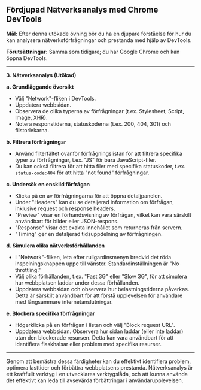 ## Fördjupad Nätverksanalys med Chrome DevTools

**Mål:** Efter denna utökade övning bör du ha en djupare förståelse för hur du kan analysera nätverksförfrågningar och prestanda med hjälp av DevTools.

**Förutsättningar:** Samma som tidigare; du har Google Chrome och kan öppna DevTools.

---

**3. Nätverksanalys (Utökad)**

**a. Grundläggande översikt**

- Välj "Network"-fliken i DevTools.
- Uppdatera webbsidan.
- Observera de olika typerna av förfrågningar (t.ex. Stylesheet, Script, Image, XHR).
- Notera responstiderna, statuskoderna (t.ex. 200, 404, 301) och filstorlekarna.

**b. Filtrera förfrågningar**

- Använd filterfältet ovanför förfrågningslistan för att filtrera specifika typer av förfrågningar, t.ex. "JS" för bara JavaScript-filer.
- Du kan också filtrera för att hitta filer med specifika statuskoder, t.ex. `status-code:404` för att hitta "not found" förfrågningar.

**c. Undersök en enskild förfrågan**

- Klicka på en av förfrågningarna för att öppna detaljpanelen.
- Under "Headers" kan du se detaljerad information om förfrågan, inklusive request och response headers.
- "Preview" visar en förhandsvisning av förfrågan, vilket kan vara särskilt användbart för bilder eller JSON-respons.
- "Response" visar det exakta innehållet som returneras från servern.
- "Timing" ger en detaljerad tidsuppdelning av förfrågningen.

**d. Simulera olika nätverksförhållanden**

- I "Network"-fliken, leta efter rullgardinsmenyn bredvid det röda inspelningsknappen uppe till vänster. Standardinställningen är "No throttling."
- Välj olika förhållanden, t.ex. "Fast 3G" eller "Slow 3G", för att simulera hur webbplatsen laddar under dessa förhållanden.
- Uppdatera webbsidan och observera hur belastningstiderna påverkas. Detta är särskilt användbart för att förstå upplevelsen för användare med långsammare internetanslutningar.

**e. Blockera specifika förfrågningar**

- Högerklicka på en förfrågan i listan och välj "Block request URL".
- Uppdatera webbsidan. Observera hur sidan laddar (eller inte laddar) utan den blockerade resursen. Detta kan vara användbart för att identifiera flaskhalsar eller problem med specifika resurser.

---

Genom att bemästra dessa färdigheter kan du effektivt identifiera problem, optimera lasttider och förbättra webbplatsens prestanda. Nätverksanalys är ett kraftfullt verktyg i en utvecklares verktygslåda, och att kunna använda det effektivt kan leda till avsevärda förbättringar i användarupplevelsen.
